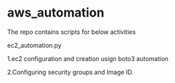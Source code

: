 # aws_automation

The repo contains scripts for below activities  

ec2_automation.py


1.ec2 configuration and creation usign boto3 automation 


2.Configuring security groups and Image ID.
